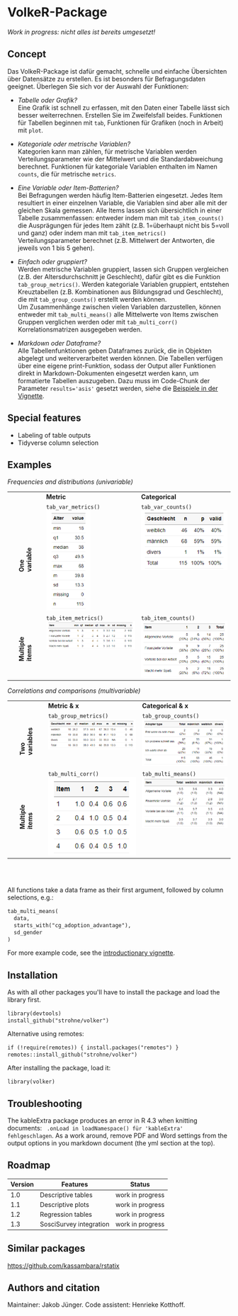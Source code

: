 # VolkeR-Package

*Work in progress: nicht alles ist bereits umgesetzt!*

## Concept

Das VolkeR-Package ist dafür gemacht, schnelle und einfache Übersichten über Datensätze zu erstellen. 
Es ist besonders für Befragungsdaten geeignet. Überlegen Sie sich vor der Auswahl der Funktionen:

- *Tabelle oder Grafik?*  
  Eine Grafik ist schnell zu erfassen, mit den Daten einer Tabelle lässt sich besser weiterrechnen. Erstellen Sie im Zweifelsfall beides.
  Funktionen für Tabellen beginnen mit `tab`, Funktionen für Grafiken (noch in Arbeit) mit `plot`.
  
- *Kategoriale oder metrische Variablen?*   
  Kategorien kann man zählen, für metrische Variablen werden Verteilungsparameter wie der Mittelwert und die Standardabweichung berechnet.
  Funktionen für kategoriale Variablen enthalten im Namen `counts`, die für metrische `metrics`.
  
- *Eine Variable oder Item-Batterien?*  
  Bei Befragungen werden häufig Item-Batterien eingesetzt. Jedes Item resultiert in einer einzelnen Variable, die Variablen sind aber alle mit der gleichen Skala gemessen.
  Alle Items lassen sich übersichtlich in einer Tabelle zusammenfassen: entweder indem man mit `tab_item_counts()` die Ausprägungen für jedes Item zählt (z.B. 1=überhaupt nicht bis 5=voll und ganz) 
  oder indem man mit `tab_item_metrics()` Verteilungsparameter berechnet (z.B. Mittelwert der Antworten, die jeweils von 1 bis 5 gehen). 
  
- *Einfach oder gruppiert?*  
  Werden metrische Variablen gruppiert, lassen sich Gruppen vergleichen (z.B. der Altersdurchschnitt je Geschlecht), dafür gibt es die Funktion `tab_group_metrics()`.
  Werden kategoriale Variablen gruppiert, entstehen Kreuztabellen (z.B. Kombinationen aus Bildungsgrad und Geschlecht), die mit `tab_group_counts()` erstellt werden können.  
  Um Zusammenhänge zwischen vielen Variablen darzustellen, können entweder mit `tab_multi_means()` alle Mittelwerte von Items zwischen Gruppen verglichen werden oder mit `tab_multi_corr()` Korrelationsmatrizen ausgegeben werden.

- *Markdown oder Dataframe?*  
  Alle Tabellenfunktionen geben Dataframes zurück, die in Objekten abgelegt und weiterverarbeitet werden können. Die Tabellen verfügen über eine eigene print-Funktion, sodass der Output aller Funktionen direkt in Markdown-Dokumenten eingesetzt werden kann, um formatierte Tabellen auszugeben. Dazu muss im Code-Chunk der Parameter `results='asis'` gesetzt werden, siehe die [Beispiele in der Vignette](vignettes/introduction.Rmd). 

## Special features

- Labeling of table outputs
- Tidyverse column selection

## Examples

*Frequencies and distributions (univariable)*  

<table>
<tbody>
<tr>
<td></td>
<td><strong>Metric</strong></td>
<td><strong>Categorical</strong></td>
</tr>
<tr>
<td><strong style="display: block;transform: rotate(-90deg);">One variable</strong></td>
<td valign="top"><code>tab_var_metrics()</code><br><img src="plots/tab_var_metrics.png" alt="Verteilungsübersicht einer metrischen Variable" title="Verteilungsübersicht" width="100"></td>
<td valign="top"><code>tab_var_counts()</code><br><img src="plots/tab_var_counts.png" alt="Häufigkeitstabelle einer kategorialen Variable" title="Häufigkeitstabelle" width="220"></td>
</tr>
<tr>
<td><strong style="display: block;transform: rotate(-90deg);">Multiple items</strong></td>
<td valign="top"><code>tab_item_metrics()</code><br><img src="plots/tab_item_metrics.png" alt="Verteilungsübersicht einer Itembatterie" title="Verteilungsübersicht Itembatterie" width="400""></td>
<td valign="top"><code>tab_item_counts()</code><br><img src="plots/tab_item_counts.png" alt="Häufigkeitsübersicht einer Itembatterie" title="Häufigkeitstabelle Items" width="400"></td>
</tr>
</tbody>
</table>

*Correlations and comparisons (multivariable)*  

<table>
<tbody>
  <tr>
    <td></td>
    <td><strong>Metric & x</strong></td>
    <td><strong>Categorical & x</strong></td>
  </tr>
  <tr>
    <td><strong style="display: block;transform: rotate(-90deg);">Two variables</strong></td>
    <td valign="top"><code>tab_group_metrics()</code><br><img src="plots/tab_group_metrics.png" alt="Compare metric items by group" width="400"></td>
    <td valign="top"><code>tab_group_counts()</code><br><img src="plots/tab_group_counts.png" alt="Cross tabulate two variables" width="400"></td>
  </tr>
  <tr>
    <td><strong style="display: block;transform: rotate(-90deg);">Multiple items</strong></td>
    <td valign="top"><code>tab_multi_corr()</code><br><img src="plots/tab_multi_corr.png" alt="Correlation matrix" width="200""></td>
    <td valign="top"><code>tab_multi_means()</code><br><img src="plots/tab_multi_means.png" alt="Item means by groups" width="400"></td>
  </tr>
</tbody>
</table>
<br>
<br>


All functions take a data frame as their first argument, followed by column selections, e.g.:  

```
tab_multi_means(
  data,
  starts_with("cg_adoption_advantage"),
  sd_gender
)
```

For more example code, see the [introductionary vignette](vignettes/introduction.Rmd). 


## Installation
As with all other packages you'll have to install the package and load the library first.

```
library(devtools)
install_github("strohne/volker")
```

Alternative using remotes:
```
if (!require(remotes)) { install.packages("remotes") }
remotes::install_github("strohne/volker")
```

After installing the package, load it:
```
library(volker)
```
  
## Troubleshooting

The kableExtra package produces an error in R 4.3 when knitting documents: ` .onLoad in loadNamespace() für 'kableExtra' fehlgeschlagen`. As a work around, remove PDF and Word settings from the output options in you markdown document (the yml section at the top).

## Roadmap


| Version | Features               | Status           |  
| ------- | ---------------------- | ---------------- |  
| 1.0     | Descriptive tables     | work in progress | 
| 1.1     | Descriptive plots      | work in progress |  
| 1.2     | Regression tables      | work in progress |  
| 1.3     | SosciSurvey integration | work in progress |  

## Similar packages

https://github.com/kassambara/rstatix


## Authors and citation

Maintainer: Jakob Jünger. 
Code assistent: Henrieke Kotthoff.
